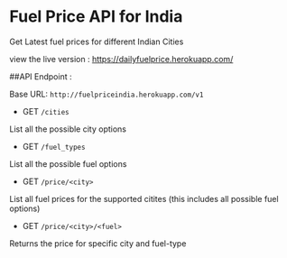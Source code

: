 # Fuel Price API for India
Get Latest fuel prices for different Indian Cities

view the live version : https://dailyfuelprice.herokuapp.com/

##API Endpoint :

Base URL: ```http://fuelpriceindia.herokuapp.com/v1```
* GET ```/cities```

List all the possible city options
* GET ```/fuel_types```

List all the possible fuel options
* GET ```/price/<city>```

List all fuel prices for the supported citites (this includes all possible fuel options)
* GET ```/price/<city>/<fuel>```

Returns the price for specific city and fuel-type

